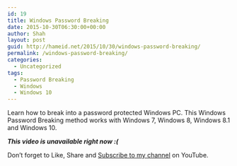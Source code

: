 ```yaml
---
id: 19
title: Windows Password Breaking
date: 2015-10-30T06:30:00+00:00
author: Shah
layout: post
guid: http://hameid.net/2015/10/30/windows-password-breaking/
permalink: /windows-password-breaking/
categories:
  - Uncategorized
tags:
  - Password Breaking
  - Windows
  - Windows 10
---
```

Learn how to break into a password protected Windows PC. This Windows Password Breaking method works with Windows 7, Windows 8, Windows 8.1 and Windows 10. 

_**This video is unavailable right now :(**_

Don’t forget to Like, Share and [Subscribe to my channel](http://www.youtube.com/c/HameidNetOfficial) on YouTube.